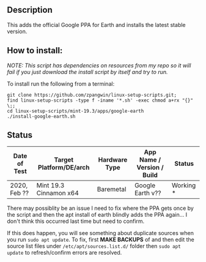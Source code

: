 
## Description

This adds the official Google PPA for Earth and installs the latest stable version.

## How to install:

*NOTE: This script has dependencies on resources from my repo so it will fail if you just download the install script by itself and try to run.*

To install run the following from a terminal:

```
git clone https://github.com/zpangwin/linux-setup-scripts.git;
find linux-setup-scripts -type f -iname '*.sh' -exec chmod a+rx "{}" \;;
cd linux-setup-scripts/mint-19.3/apps/google-earth
./install-google-earth.sh
```

## Status

| Date of Test  | Target Platform/DE/arch | Hardware Type  | App Name / Version / Build                | Status  |
| ------------- | ------------------------| -------------- | ----------------------------------------- | ------- |
| 2020, Feb ??  | Mint 19.3 Cinnamon x64  | Baremetal      | Google Earth v?? | Working \* |

There may possiblity be an issue I need to fix where the PPA gets once by the script and then the apt install of earth blindly adds the PPA again... I don't think this occurred last time but need to confirm.

If this does happen, you will see something about duplicate sources when you run `sudo apt update`. To fix, first **MAKE BACKUPS** of and then edit the source list files under `/etc/apt/sources.list.d/` folder then `sudo apt update` to refresh/confirm errors are resolved.
